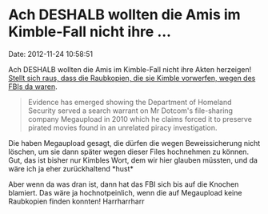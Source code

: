 Ach DESHALB wollten die Amis im Kimble-Fall nicht ihre \...
===========================================================

Date: 2012-11-24 10:58:51

Ach DESHALB wollten die Amis im Kimble-Fall nicht ihre Akten herzeigen!
[Stellt sich raus, dass die Raubkopien, die sie Kimble vorwerfen, wegen
des FBIs da
waren](http://www.nzherald.co.nz/nz/news/article.cfm?c_id=1&objectid=10849627).

> Evidence has emerged showing the Department of Homeland Security
> served a search warrant on Mr Dotcom\'s file-sharing company
> Megaupload in 2010 which he claims forced it to preserve pirated
> movies found in an unrelated piracy investigation.

Die haben Megaupload gesagt, die dürfen die wegen Beweissicherung nicht
löschen, um sie dann später wegen dieser Files hochnehmen zu können.
Gut, das ist bisher nur Kimbles Wort, dem wir hier glauben müssten, und
da wäre ich ja eher zurückhaltend \*hust\*

Aber wenn da was dran ist, dann hat das FBI sich bis auf die Knochen
blamiert. Das wäre ja hochnotpeinlich, wenn die auf Megaupload keine
Raubkopien finden konnten! Harrharrharr
